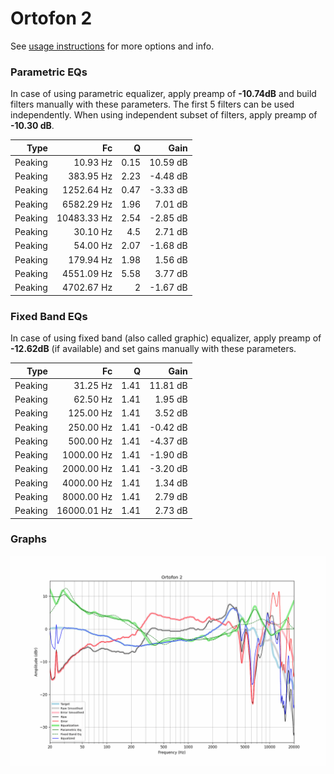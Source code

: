 # Ortofon 2
See [usage instructions](https://github.com/jaakkopasanen/AutoEq#usage) for more options and info.

### Parametric EQs
In case of using parametric equalizer, apply preamp of **-10.74dB** and build filters manually
with these parameters. The first 5 filters can be used independently.
When using independent subset of filters, apply preamp of **-10.30 dB**.

| Type    | Fc          |    Q | Gain     |
|--------:|------------:|-----:|---------:|
| Peaking | 10.93 Hz    | 0.15 | 10.59 dB |
| Peaking | 383.95 Hz   | 2.23 | -4.48 dB |
| Peaking | 1252.64 Hz  | 0.47 | -3.33 dB |
| Peaking | 6582.29 Hz  | 1.96 | 7.01 dB  |
| Peaking | 10483.33 Hz | 2.54 | -2.85 dB |
| Peaking | 30.10 Hz    | 4.5  | 2.71 dB  |
| Peaking | 54.00 Hz    | 2.07 | -1.68 dB |
| Peaking | 179.94 Hz   | 1.98 | 1.56 dB  |
| Peaking | 4551.09 Hz  | 5.58 | 3.77 dB  |
| Peaking | 4702.67 Hz  | 2    | -1.67 dB |

### Fixed Band EQs
In case of using fixed band (also called graphic) equalizer, apply preamp of **-12.62dB**
(if available) and set gains manually with these parameters.

| Type    | Fc          |    Q | Gain     |
|--------:|------------:|-----:|---------:|
| Peaking | 31.25 Hz    | 1.41 | 11.81 dB |
| Peaking | 62.50 Hz    | 1.41 | 1.95 dB  |
| Peaking | 125.00 Hz   | 1.41 | 3.52 dB  |
| Peaking | 250.00 Hz   | 1.41 | -0.42 dB |
| Peaking | 500.00 Hz   | 1.41 | -4.37 dB |
| Peaking | 1000.00 Hz  | 1.41 | -1.90 dB |
| Peaking | 2000.00 Hz  | 1.41 | -3.20 dB |
| Peaking | 4000.00 Hz  | 1.41 | 1.34 dB  |
| Peaking | 8000.00 Hz  | 1.41 | 2.79 dB  |
| Peaking | 16000.01 Hz | 1.41 | 2.73 dB  |

### Graphs
![](./Ortofon%202.png)